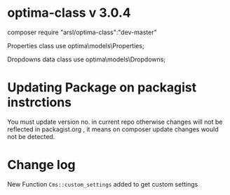 # optima-class v 3.0.4

composer require "arsl/optima-class":"dev-master"


Properties class
use optima\models\Properties;

Dropdowns data class
use optima\models\Dropdowns;

# Updating Package on packagist instrctions 
You must update version no. in current repo otherwise changes will not be reflected in packagist.org , it means on composer update changes would not be detected.


# Change log 
New Function `Cms::custom_settings` added to get custom settings